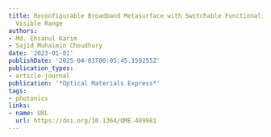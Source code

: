 ```yaml
---
title: Reconfigurable Broadband Metasurface with Switchable Functionalities in the
  Visible Range
authors:
- Md. Ehsanul Karim
- Sajid Muhaimin Choudhury
date: '2023-01-01'
publishDate: '2025-04-03T00:05:45.159255Z'
publication_types:
- article-journal
publication: '*Optical Materials Express*'
tags:
- photonics
links:
- name: URL
  url: https://doi.org/10.1364/OME.489981
---
```

